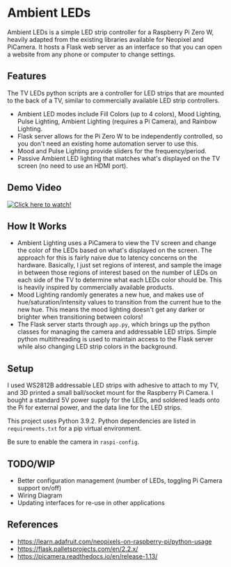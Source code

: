 # Ambient LEDs

Ambient LEDs is a simple LED strip controller for a Raspberry Pi Zero W, heavily adapted from the existing
libraries available for Neopixel and PiCamera. It hosts a Flask web server as an interface so that you can
open a website from any phone or computer to change settings.

## Features

The TV LEDs python scripts are a controller for LED strips that are mounted to the back of a TV, similar to commercially
available LED strip controllers. 

* Ambient LED modes include Fill Colors (up to 4 colors), Mood Lighting, Pulse Lighting, Ambient Lighting 
  (requires a Pi Camera), and Rainbow Lighting. 
* Flask server allows for the Pi Zero W to be independently controlled, so you don't need an existing home automation
  server to use this. 
* Mood and Pulse Lighting provide sliders for the frequency/period.
* Passive Ambient LED lighting that matches what's displayed on the TV screen (no need to use an HDMI port).

## Demo Video

[![Click here to watch!](http://img.youtube.com/vi/9feCBqlGUGg/0.jpg)](http://www.youtube.com/watch?v=9feCBqlGUGg "Ambient LEDs Demo")


## How It Works

* Ambient Lighting uses a PiCamera to view the TV screen and change the color of the LEDs based on what's displayed on the screen.
  The approach for this is fairly naive due to latency concerns on the hardware. Basically, I just set regions of interest,
  and sample the image in between those regions of interest based on the number of LEDs on each side of the TV to determine
  what each LEDs color should be. This is heavily inspired by commercially available products.
* Mood Lighting randomly generates a new hue, and makes use of hue/saturation/intensity values to transition from the 
  current hue to the new hue. This means the mood lighting doesn't get any darker or brighter when transitioning between
  colors!
* The Flask server starts through `app.py`, which brings up the python classes for managing the camera and addressable LED strips. 
  Simple python multithreading is used to maintain access to the Flask server while also changing LED strip colors in the background. 

## Setup

I used WS2812B addressable LED strips with adhesive to attach to my TV, and 3D printed a small ball/socket mount for the 
Raspberry Pi Camera. I bought a standard 5V power supply for the LEDs, and soldered leads onto the Pi for external power, 
and the data line for the LED strips. 

This project uses Python 3.9.2. Python dependencies are listed in `requirements.txt` for a pip virtual environment. 

Be sure to enable the camera in `raspi-config`. 

## TODO/WIP

* Better configuration management (number of LEDs, toggling Pi Camera support on/off)
* Wiring Diagram
* Updating interfaces for re-use in other applications

## References

* https://learn.adafruit.com/neopixels-on-raspberry-pi/python-usage
* https://flask.palletsprojects.com/en/2.2.x/
* https://picamera.readthedocs.io/en/release-1.13/
